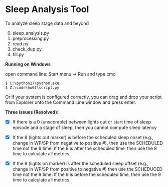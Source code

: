 # Sleep Analysis Tool

To analyze sleep stage data and beyond

0. sleep_analysis.py
1. preprocessing.py
2. read.py
3. check_dup.py
4. fill.py

__Running on Windows__

open command line:  Start menu -> Run  and type cmd
```
$ C:\python27\python.exe 
$ Z:\code\hw01\script.py
```

Or if your system is configured correctly, you can drag and drop your script from Explorer onto the Command Line window and press enter.



__Three issues (Resolved):__

- [x] If there is a 0 (unscorable) between lights out or start time of sleep episode and a stage of sleep, then you cannot compute sleep latency

- [x] If the 8 (lights out marker) is before the scheduled sleep onset (e.g., change in WP/SP from negative to positive #), then use the SCHEDULED time not the 8  time. If the 8 is after the scheduled time, then use the 8 time to calculate all metrics.

- [x] If the 9 (lights on marker) is after the scheduled sleep offset (e.g., change in WP/SP from positive to negative #) then use the SCHEDUOED time not the 9 time. If the 9 is before the scheduled time, then use the 9 time to calculate all metrics.
